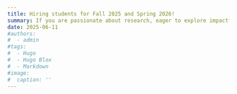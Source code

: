 ```yaml
---
title: Hiring students for Fall 2025 and Spring 2026!
summary: If you are passionate about research, eager to explore impactful ideas, and committed to producing high-quality work, I would love to connect. Please feel free to reach out to me via email at ashrafi@utdallas.edu
date: 2025-06-11
#authors:
#  - admin
#tags:
#  - Hugo
#  - Hugo Blox
#  - Markdown
#image:
#  caption: ''
---
```


<!--
Hugo Blox is designed to give technical content creators a seamless experience. You can focus on the content and Hugo Blox handles the rest.

Use popular tools such as Plotly, Mermaid, and data frames.

## Charts

Hugo Blox supports the popular [Plotly](https://plot.ly/) format for interactive data visualizations. With Plotly, you can design almost any kind of visualization you can imagine!

Save your Plotly JSON in your page folder, for example `line-chart.json`, and then add the `{{</* chart data="line-chart" */>}}` shortcode where you would like the chart to appear.

Demo:

{{< chart data="line-chart" >}}

You might also find the [Plotly JSON Editor](http://plotly-json-editor.getforge.io/) useful.

## Diagrams

Hugo Blox supports the _Mermaid_ Markdown extension for diagrams.

-->
